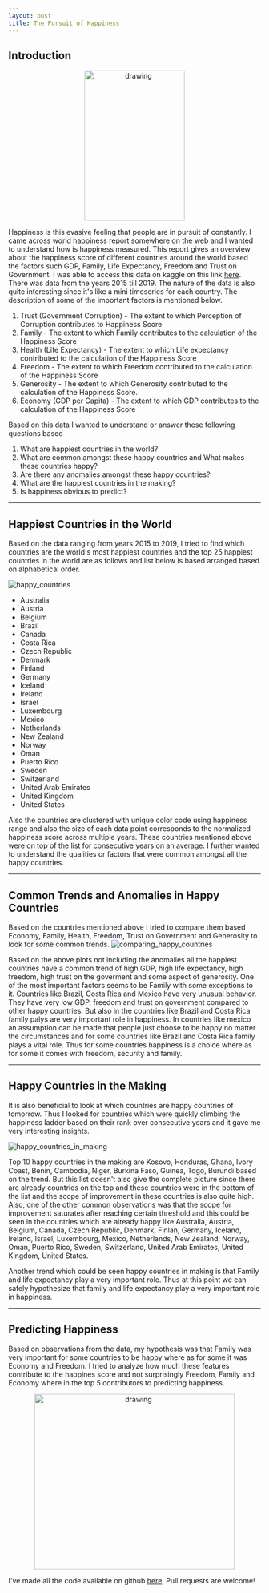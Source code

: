 ```yaml
---
layout: post
title: The Pursuit of Happiness 
---
```

## Introduction
<p style="text-align:center;"><img src="../images/pursuit_of_happiness/plots/Title_image.jpg" alt="drawing" height="300" width="200"/></p>

Happiness is this evasive feeling that people are in pursuit of constantly. I came across world happiness report somewhere on the web and I wanted to understand how is happiness measured. This report gives an overview about the happiness score of different countries around the world based the factors such GDP, Family, Life Expectancy, Freedom and Trust on Government. I was able to access this data on kaggle on this link [here](https://www.kaggle.com/unsdsn/world-happiness). There was data from the years 2015 till 2019. The nature of the data is also quite interesting since it's like a mini timeseries for each country. The description of some of the important factors is mentioned below.

1. Trust (Government Corruption) - The extent to which Perception of Corruption contributes to Happiness Score
2. Family - The extent to which Family contributes to the calculation of the Happiness Score
3. Health (Life Expectancy) - The extent to which Life expectancy contributed to the calculation of the Happiness Score
4. Freedom - The extent to which Freedom contributed to the calculation of the Happiness Score
5. Generosity - The extent to which Generosity contributed to the calculation of the Happiness Score.
6. Economy (GDP per Capita) - The extent to which GDP contributes to the calculation of the Happiness Score


Based on this data I wanted to understand or answer these following questions based

1. What are happiest countries in the world?
2. What are common amongst these happy countries and What makes these countries happy?
3. Are there any anomalies amongst these happy countries?
4. What are the happiest countries in the making?
5. Is happiness obvious to predict?

***

## Happiest Countries in the World
Based on the data ranging from years 2015 to 2019, I tried to find which countries are the world's most happiest countries and the top 25 happiest countries in the world are as follows and list below is based arranged based on alphabetical order.

![happy_countries](../images/pursuit_of_happiness/plots/Report_results.png)

* Australia 
* Austria
* Belgium
* Brazil 
* Canada 
* Costa Rica
* Czech Republic 
* Denmark 
* Finland 
* Germany
* Iceland
* Ireland
* Israel
* Luxembourg
* Mexico
* Netherlands
* New Zealand
* Norway
* Oman
* Puerto Rico
* Sweden
* Switzerland
* United Arab Emirates
* United Kingdom
* United States

Also the countries are clustered with unique color code using happiness range and also the size of each data point corresponds to the normalized happiness score across multiple years. These countries mentioned above were on top of the list for consecutive years on an average. I further wanted to understand the qualities or factors that were common amongst all the happy countries.

***

## Common Trends and Anomalies in Happy Countries

Based on the countries mentioned above I tried to compare them based Economy, Family, Health, Freedom, Trust on Government and Generosity to look for some common trends.
![comparing_happy_countries](../images/pursuit_of_happiness/plots/Comparing_Happiest_Countries_in_the_World.png)



Based on the above plots not including the anomalies all the happiest countries have a common trend of high GDP, high life expectancy, high freedom, high trust on the goverment and some aspect of generosity. One of the most important factors seems to be Family with some exceptions to it. Countries like Brazil, Costa Rica and Mexico have very unusual behavior. They have very low GDP, freedom and trust on government compared to other happy countries. But also in the countries like Brazil and Costa Rica family palys are very important role in happiness. In countries like mexico an assumption can be made that people just choose to be happy no matter the circumstances and for some countries like Brazil and Costa Rica family plays a vital role. Thus for some countries happiness is a choice where as for some it comes with freedom, security and family.

***

## Happy Countries in the Making

It is also beneficial to look at which countries are happy countries of tomorrow. Thus I looked for countries which were quickly climbing the happiness ladder based on their rank over consecutive years and it gave me very interesting insights.

![happy_countries_in_making](../images/pursuit_of_happiness/plots/happy_countries_in_making.png)


Top 10 happy countries in the making are Kosovo, Honduras, Ghana, Ivory Coast, Benin, Cambodia, Niger, Burkina Faso, Guinea, Togo, Burundi based on the trend. But this list doesn't also give the complete picture since there are already countries on the top and these countries were in the bottom of the list and the scope of improvement in these countries is also quite high. Also, one of the other common observations was that the scope for improvement saturates after reaching certain threshold and this could be seen in the countries which are already happy like Australia, Austria, Belgium, Canada, Czech Republic, Denmark, Finlan, Germany, Iceland, Ireland, Israel, Luxembourg, Mexico, Netherlands, New Zealand, Norway, Oman, Puerto Rico, Sweden, Switzerland, United Arab Emirates, United Kingdom, United States.

Another trend which could be seen happy countries in making is that Family and life expectancy play a very important role. Thus at this point we can safely hypothesize that family and life expectancy play a very important role in happiness.

***

## Predicting Happiness

Based on observations from the data, my hypothesis was that Family was very important for some countries to be happy where as for some it was Economy and Freedom. I tried to analyze how much these features contribute to the happines score and not surprisingly Freedom, Family and Economy where in the top 5 contributors to predicting happiness.

<p style="text-align:center;"><img src="../images/pursuit_of_happiness/plots/Top_5.png" alt="drawing" height="350" width="400"/></p>


I've made all the code available on github [here](https://github.com/saikirankannaiah/pursuit_of_happiness). Pull requests are welcome!